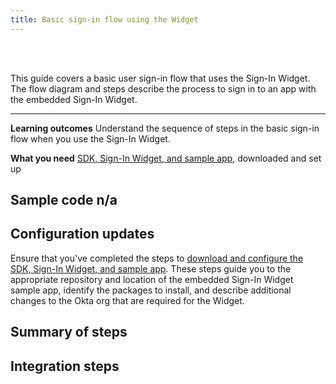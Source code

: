 ```yaml
---
title: Basic sign-in flow using the Widget
---
```


<div class="oie-embedded-sdk">

<ApiLifecycle access="ie" /><br>
<ApiLifecycle access="Limited GA" /><br>

<StackSelector class="cleaner-selector"/>

This guide covers a basic user sign-in flow that uses the Sign-In Widget. The flow diagram and steps describe the process to sign in to an app with the embedded Sign-In Widget.

---
**Learning outcomes**
Understand the sequence of steps in the basic sign-in flow when you use the Sign-In Widget.

**What you need**
[SDK, Sign-In Widget, and sample app](/docs/guides/oie-embedded-common-download-setup-app/), downloaded and set up

**Sample code**
n/a
---

## Configuration updates

Ensure that you've completed the steps to [download and configure the SDK, Sign-In Widget, and sample app](/docs/guides/oie-embedded-common-download-setup-app/aspnet/main/). These steps guide you to the appropriate repository and location of the embedded Sign-In Widget sample app, identify the packages to install, and describe additional changes to the Okta org that are required for the Widget.

## Summary of steps

<StackSelector snippet="summaryofsteps" noSelector />

## Integration steps

<StackSelector snippet="integrationsteps" noSelector />

</div>
